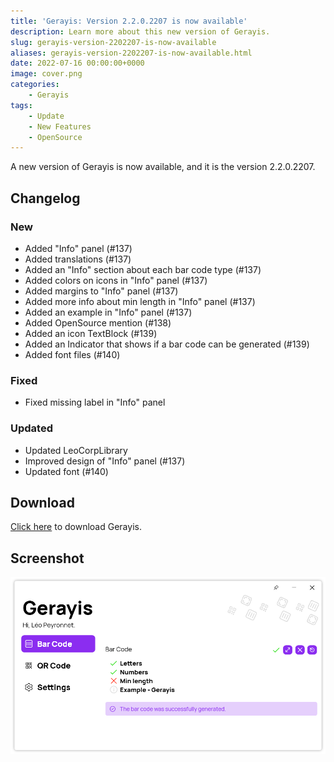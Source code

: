 ```yaml
---
title: 'Gerayis: Version 2.2.0.2207 is now available'
description: Learn more about this new version of Gerayis.
slug: gerayis-version-2202207-is-now-available
aliases: gerayis-version-2202207-is-now-available.html
date: 2022-07-16 00:00:00+0000
image: cover.png
categories:
    - Gerayis
tags:
    - Update
    - New Features
    - OpenSource
---
```

A new version of Gerayis is now available, and it is the version 2.2.0.2207.

## Changelog
### New
- Added "Info" panel (#137)
- Added translations (#137)
- Added an "Info" section about each bar code type (#137)
- Added colors on icons in "Info" panel (#137)
- Added margins to "Info" panel (#137)
- Added more info about min length in "Info" panel (#137)
- Added an example in "Info" panel (#137)
- Added OpenSource mention (#138)
- Added an icon TextBlock (#139)
- Added an Indicator that shows if a bar code can be generated (#139)
- Added font files (#140)

### Fixed
- Fixed missing label in "Info" panel

### Updated
- Updated LeoCorpLibrary
- Improved design of "Info" panel (#137)
- Updated font (#140)

## Download

[Click here](http://tinyurl.com/DownloadGerayis) to download Gerayis.

## Screenshot
![The "info" panel of the "Bar code" page of Gerayis](cover.png)